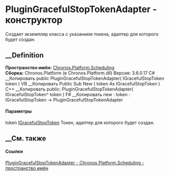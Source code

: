 # PluginGracefulStopTokenAdapter - конструктор
Создает экземпляр класса с указанием токена, адаптер для которого будет
создан.
## __Definition
 **Пространство имён:**
[Chronos.Platform.Scheduling](N_Chronos_Platform_Scheduling.htm)  
 **Сборка:** Chronos.Platform (в Chronos.Platform.dll) Версия: 3.6.0.17
C# __Копировать
     public PluginGracefulStopTokenAdapter(
    	IGracefulStopToken token
    )
VB __Копировать
     Public Sub New ( 
    	token As IGracefulStopToken
    )
C++ __Копировать
     public:
    PluginGracefulStopTokenAdapter(
    	IGracefulStopToken^ token
    )
F# __Копировать
     new : 
            token : IGracefulStopToken -> PluginGracefulStopTokenAdapter
#### Параметры
token [IGracefulStopToken](T_Chronos_Contracts_IGracefulStopToken.htm)
    Токен, адаптер для которого будет создан.
##  __См. также
#### Ссылки
[PluginGracefulStopTokenAdapter -
](T_Chronos_Platform_Scheduling_PluginGracefulStopTokenAdapter.htm)
[Chronos.Platform.Scheduling - пространство
имён](N_Chronos_Platform_Scheduling.htm)
